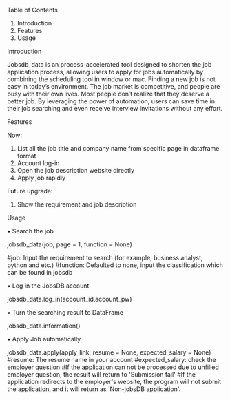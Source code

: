 Table of Contents

1.	Introduction
2.	Features
3.	Usage

Introduction

Jobsdb_data is an process-accelerated tool designed to shorten the job application process, allowing users to apply for jobs automatically by combining the scheduling tool in window or mac. Finding a new job is not easy in today’s environment. The job market is competitive, and people are busy with their own lives. Most people don’t realize that they deserve a better job. By leveraging the power of automation, users can save time in their job searching and even receive interview invitations without any effort.

Features

Now:
1.	List all the job title and company name from specific page in dataframe format
2.	Account log-in
3.	Open the job description website directly
4.	Apply job rapidly

Future upgrade:
1.	Show the requirement and job description


Usage

•	Search the job

jobsdb_data(job, page = 1, function = None)

#job: Input the requirement to search (for example, business analyst, python and etc.)
#function: Defaulted to none, input the classification which can be found in jobsdb

•	Log in the JobsDB account

jobsdb_data.log_in(account_id,account_pw)

•	Turn the searching result to DataFrame

jobsdb_data.information()

•	Apply Job automatically

jobsdb_data.apply(apply_link, resume = None, expected_salary = None)
#resume: The resume name in your account
#expected_salary: check the employer question
#If the application can not be processed due to unfilled employer question, the result will return to 'Submission fail'
#If the application redirects to the employer's website, the program will not submit the application, and it will return as 'Non-jobsDB application'.





